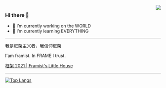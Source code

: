 <img align="right" src="https://github-readme-stats.vercel.app/api?username=framist&show_icons=true&icon_color=CE1D2D&text_color=718096&bg_color=ffffff&hide_title=true" />


### Hi there 👋


- 🔭 I’m currently working on the WORLD
- 🌱 I’m currently learning EVERYTHING

---

我是框架主义者，我信仰框架

I'am framist. In FRAME I trust.

[框架 2021 | Framist's Little House](https://framist.github.io/2021/08/29/框架2021/)

---

[![Top Langs](https://github-readme-stats.vercel.app/api/top-langs/?username=framist&layout=compact)](https://github.com/anuraghazra/github-readme-stats)


<!--
**framist/framist** is a ✨ _special_ ✨ repository because its `README.md` (this file) appears on your GitHub profile.

Here are some ideas to get you started:

- 🔭 I’m currently working on ...
- 🌱 I’m currently learning ...
- 👯 I’m looking to collaborate on ...
- 🤔 I’m looking for help with ...
- 💬 Ask me about ...
- 📫 How to reach me: ...
- 😄 Pronouns: ...
- ⚡ Fun fact: ...
-->

